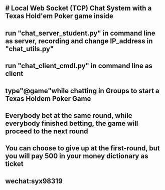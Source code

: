 <h2># Local Web Socket (TCP) Chat System with a Texas Hold'em Poker game inside</h2>
<h2> run "chat_server_student.py" in command line as server, recording and change IP_address in "chat_utils.py"</h2>
<h2> run "chat_client_cmdl.py" in command line as client</h2>
<h2> type"@game"while chatting in Groups to start a Texas Holdem Poker Game</h2>
<h2> Everybody bet at the same round, while everybody finished betting, the game will proceed to the next round</h2>
<h2> You can choose to give up at the first-round, but you will pay 500 in your money dictionary as ticket</h2>

<h2>wechat:syx98319</h2>

